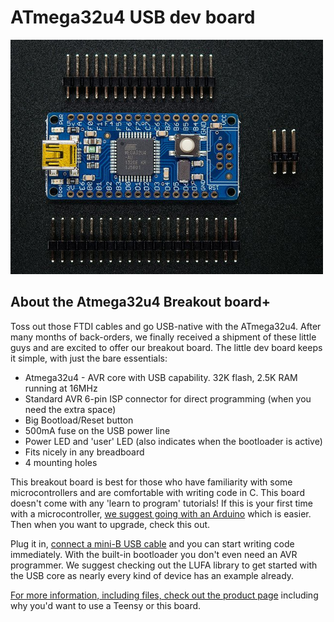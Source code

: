 # ATmega32u4 USB dev board

<a href="https://www.adafruit.com/product/296"><img src="assets/board.jpg?raw=true" width="500px"></a>

## About the Atmega32u4 Breakout board+

Toss out those FTDI cables and go USB-native with the ATmega32u4. After many months of back-orders, we finally received a shipment of these little guys and are excited to offer our breakout board. The little dev board keeps it simple, with just the bare essentials:

- Atmega32u4 - AVR core with USB capability. 32K flash, 2.5K RAM running at 16MHz
- Standard AVR 6-pin ISP connector for direct programming (when you need the extra space)
- Big Bootload/Reset button
- 500mA fuse on the USB power line
- Power LED and 'user' LED (also indicates when the bootloader is active)
- Fits nicely in any breadboard
- 4 mounting holes

This breakout board is best for those who have familiarity with some microcontrollers and are comfortable with writing code in C. This board doesn't come with any 'learn to program' tutorials! If this is your first time with a microcontroller, [we suggest going with an Arduino](https://www.adafruit.com/category/17) which is easier. Then when you want to upgrade, check this out.

Plug it in, [connect a mini-B USB cable](http://www.adafruit.com/products/260) and you can start writing code immediately. With the built-in bootloader you don't even need an AVR programmer. We suggest checking out the LUFA library to get started with the USB core as nearly every kind of device has an example already.

[For more information, including files, check out the product page](https://learn.adafruit.com/atmega32u4-breakout) including why you'd want to use a Teensy or this board.


